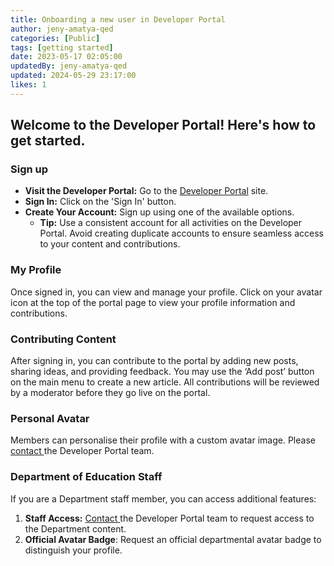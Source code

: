 ```yaml
---
title: Onboarding a new user in Developer Portal
author: jeny-amatya-qed
categories: [Public]
tags: [getting started]
date: 2023-05-17 02:05:00 
updatedBy: jeny-amatya-qed
updated: 2024-05-29 23:17:00 
likes: 1
---
```


## Welcome to the Developer Portal! Here's how to get started.


### Sign up 

* **Visit the Developer Portal:** Go to the [Developer Portal](https://developer.qed.qld.gov.au/) site.
*  **Sign In:** Click on the 'Sign In' button.
* **Create Your Account:** Sign up using one of the available options.
    * **Tip:** Use a consistent account for all activities on the Developer Portal. Avoid creating duplicate accounts to ensure seamless access to your content and contributions.


### My Profile

Once signed in, you can view and manage your profile. Click on your avatar icon at the top of the portal page to view your profile information and contributions.


### Contributing Content
After signing in, you can contribute to the portal by adding new posts, sharing ideas, and providing feedback. You may use the ‘Add post’ button on the main menu to create a new article. All contributions will be reviewed by a moderator before they go live on the portal.

### Personal Avatar
Members can personalise their profile with a custom avatar image. Please [contact ](mailto:developerportal@qed.qld.gov.au)the Developer Portal team.

### Department of Education Staff
If you are a Department staff member, you can access additional features:
1. **Staff Access:** [Contact ](mailto:developerportal@qed.qld.gov.au)the Developer Portal team to request access to the Department content.
2. **Official Avatar Badge**: Request an official departmental avatar badge to distinguish your profile.